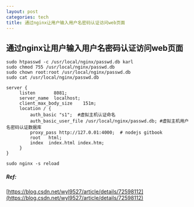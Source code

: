 ```yaml
---
layout: post
categories: tech
title: 通过nginx让用户输入用户名密码认证访问web页面
---
```

## 通过nginx让用户输入用户名密码认证访问web页面

```shell
sudo htpasswd -c /usr/local/nginx/passwd.db karl
sudo chmod 755 /usr/local/nginx/passwd.db
sudo chown root:root /usr/local/nginx/passwd.db
sudo cat /usr/local/nginx/passwd.db
```



```shell
server {
     listen       8081;
     server_name  localhost;
     client_max_body_size    151m;
     location / {
         auth_basic "s1";  #虚拟主机认证命名
         auth_basic_user_file /usr/local/nginx/passwd.db; #虚拟主机用户名密码认证数据库
         proxy_pass http://127.0.01:4000;  # nodejs gitbook
         root   html;
         index  index.html index.htm;
     }
}
```

```shell
sudo nginx -s reload
```



##### Ref:

[https://blog.csdn.net/wyl9527/article/details/72598112](https://blog.csdn.net/wyl9527/article/details/72598112)
